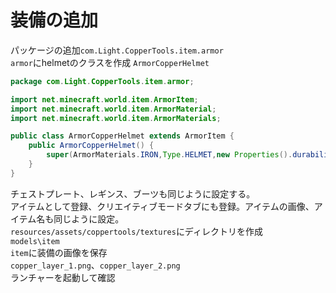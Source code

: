 # 装備の追加

パッケージの追加`com.Light.CopperTools.item.armor`  
`armor`にhelmetのクラスを作成
    `ArmorCopperHelmet`
```java
package com.Light.CopperTools.item.armor;

import net.minecraft.world.item.ArmorItem;
import net.minecraft.world.item.ArmorMaterial;
import net.minecraft.world.item.ArmorMaterials;

public class ArmorCopperHelmet extends ArmorItem {
    public ArmorCopperHelmet() {
        super(ArmorMaterials.IRON,Type.HELMET,new Properties().durability(200));
    }
}
```
チェストプレート、レギンス、ブーツも同じように設定する。  
アイテムとして登録、クリエイティブモードタブにも登録。アイテムの画像、アイテム名も同じように設定。  
`resources/assets/coppertools/textures`にディレクトリを作成  
    `models\item`  
`item`に装備の画像を保存  
    `copper_layer_1.png`、`copper_layer_2.png`  
ランチャーを起動して確認 